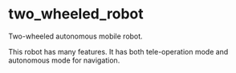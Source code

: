 # two_wheeled_robot
Two-wheeled autonomous mobile robot.

This robot has many features. It has both tele-operation mode and autonomous mode for navigation.
